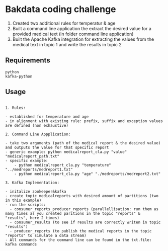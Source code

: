 

# Bakdata coding challenge

1. Created two additional rules for temperatur & age
2. Built a command line application the extract the desired value for a provided medical text (in folder command line application)
3. Built the Apache Kafka integration for extracting the values from the medical text in topic 1 and write the results in topic 2


## Requirements

```
python
kafka-python

```

## Usage

```

1. Rules:

- established for temperature and age
- in alignment with existing rule: prefix, suffix and exception values are defined (non exhaustive)

2. Command Line Appplication:

- take two arguments (path of the medical report & the desired value) and outputs the value for that specific report
- generic example: python medicalreport_cla.py "value" "medicalreport_path.txt"
- specific example: 
    - python medicalreport_cla.py "temperature" "../medreports/medreport1.txt"
    - python medicalreport_cla.py "age" "./medreports/medreport2.txt"

3. Kafka Implementation:

- initalize zookeeper&kafka
- create topic medicalreports with desired amount of partitions (two in this example)
- run the scripts:
  - consumer_reports_producer_reports (parallellisation: run them as many times as you created paritions in the topic "reports" & "results", here 2 times)
  - consumer_results (to see if results are correctly writen in topic "results")
  - producer_reports (to publish the medical reports in the topic "reports" to simulate a data stream)
- All commands for the command line can be found in the txt.file: kafka commands

```

